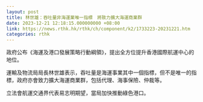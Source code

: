 ```yaml
---
layout: post
title: 林世雄：吞吐量非海運業唯一指標　將致力擴大海運商業群
date: 2023-12-21 12:18:15.000000000 +08:00
link: https://news.rthk.hk/rthk/ch/component/k2/1733223-20231221.htm
categories: rthk
---
```


政府公布《海運及港口發展策略行動綱領》，提出全方位提升香港國際航運中心的地位。

運輸及物流局局長林世雄表示，吞吐量是海運事業其中一個指標，但不是唯一的指標，政府亦會致力擴大海運商業群，包括代理、海事保險、仲裁等。

立法會航運交通界代表易志明期望，當局加快推動綠色港口。
